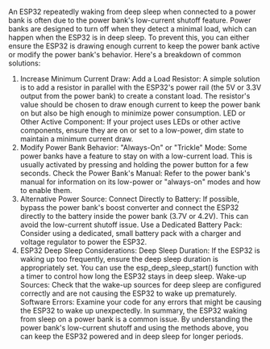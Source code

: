 An ESP32 repeatedly waking from deep sleep when connected to a power bank is often due to the power bank's low-current shutoff feature. Power banks are designed to turn off when they detect a minimal load, which can happen when the ESP32 is in deep sleep. To prevent this, you can either ensure the ESP32 is drawing enough current to keep the power bank active or modify the power bank's behavior. 
Here's a breakdown of common solutions:
1. Increase Minimum Current Draw:
Add a Load Resistor:
A simple solution is to add a resistor in parallel with the ESP32's power rail (the 5V or 3.3V output from the power bank) to create a constant load. The resistor's value should be chosen to draw enough current to keep the power bank on but also be high enough to minimize power consumption. 
LED or Other Active Component:
If your project uses LEDs or other active components, ensure they are on or set to a low-power, dim state to maintain a minimum current draw. 
2. Modify Power Bank Behavior:
"Always-On" or "Trickle" Mode:
Some power banks have a feature to stay on with a low-current load. This is usually activated by pressing and holding the power button for a few seconds.
Check the Power Bank's Manual:
Refer to the power bank's manual for information on its low-power or "always-on" modes and how to enable them. 
3. Alternative Power Source:
Connect Directly to Battery:
If possible, bypass the power bank's boost converter and connect the ESP32 directly to the battery inside the power bank (3.7V or 4.2V). This can avoid the low-current shutoff issue.
Use a Dedicated Battery Pack:
Consider using a dedicated, small battery pack with a charger and voltage regulator to power the ESP32. 
4. ESP32 Deep Sleep Considerations:
Deep Sleep Duration:
If the ESP32 is waking up too frequently, ensure the deep sleep duration is appropriately set. You can use the esp_deep_sleep_start() function with a timer to control how long the ESP32 stays in deep sleep. 
Wake-up Sources:
Check that the wake-up sources for deep sleep are configured correctly and are not causing the ESP32 to wake up prematurely. 
Software Errors:
Examine your code for any errors that might be causing the ESP32 to wake up unexpectedly. 
In summary, the ESP32 waking from sleep on a power bank is a common issue. By understanding the power bank's low-current shutoff and using the methods above, you can keep the ESP32 powered and in deep sleep for longer periods. 